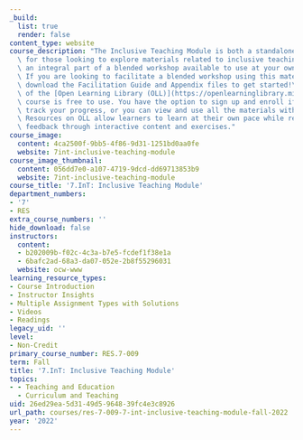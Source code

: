 ```yaml
---
_build:
  list: true
  render: false
content_type: website
course_description: "The Inclusive Teaching Module is both a standalone online resource\
  \ for those looking to explore materials related to inclusive teaching as well as\
  \ an integral part of a blended workshop available to use at your own institution.\
  \ If you are looking to facilitate a blended workshop using this material, please\
  \ download the Facilitation Guide and Appendix files to get started!\_\n\nAs part\
  \ of the [Open Learning Library (OLL)](https://openlearninglibrary.mit.edu/), this\
  \ course is free to use. You have the option to sign up and enroll if you want to\
  \ track your progress, or you can view and use all the materials without enrolling.\
  \ Resources on OLL allow learners to learn at their own pace while receiving immediate\
  \ feedback through interactive content and exercises."
course_image:
  content: 4ca2500f-9bb5-4f86-9d31-1251bd0aa0fe
  website: 7int-inclusive-teaching-module
course_image_thumbnail:
  content: 056dd7e0-a107-4719-9dcd-dd69713853b9
  website: 7int-inclusive-teaching-module
course_title: '7.InT: Inclusive Teaching Module'
department_numbers:
- '7'
- RES
extra_course_numbers: ''
hide_download: false
instructors:
  content:
  - b202009b-f02c-4c3a-b7e5-fcdef1f38e1a
  - 6bafc2ad-68a3-da07-052e-2b8f55296031
  website: ocw-www
learning_resource_types:
- Course Introduction
- Instructor Insights
- Multiple Assignment Types with Solutions
- Videos
- Readings
legacy_uid: ''
level:
- Non-Credit
primary_course_number: RES.7-009
term: Fall
title: '7.InT: Inclusive Teaching Module'
topics:
- - Teaching and Education
  - Curriculum and Teaching
uid: 26ed29ea-5d31-49d5-9648-39fc4e3c8926
url_path: courses/res-7-009-7-int-inclusive-teaching-module-fall-2022
year: '2022'
---
```

